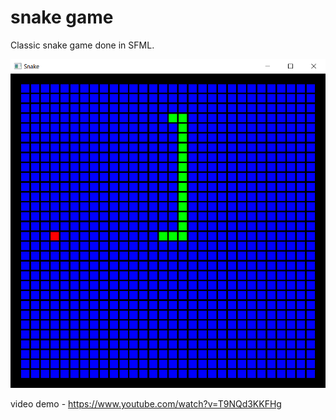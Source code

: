 # snake game
Classic snake game done in SFML.

![](SFML/images/snake.png)

video demo - https://www.youtube.com/watch?v=T9NQd3KKFHg
